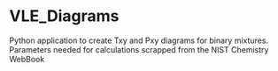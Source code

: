 # VLE_Diagrams
Python application to create Txy and Pxy diagrams for binary mixtures. Parameters needed for calculations scrapped from the NIST Chemistry WebBook
